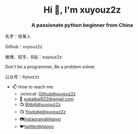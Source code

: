 <h1 align="center">Hi 👋, I'm xuyouz2z</h1>
<h3 align="center">A passionate python beginner from China</h3>


名字：徐某人

Github：xuyouz2z

微博、知乎、B站：xuyouz2z

Don't be a programmer, Be a problem solver.

公众号：ityouzzz

- 📫 How to reach me:
    - :octocat: [Github@xuyouz2z](https://github.com/xuyouz2z)
    - :email: [xubaibai922@gmail.com](mailto:xubaibai922@gmail.com)
    - :tv: [Bilibili@xuyouz2z](https://space.bilibili.com/20361156)
    - :tv: [Youtube@xuyouz2z](https://www.youtube.com/channel/UC7S84dID2iBJJ89aQrQBGww)
    - :camera:[Instagram@itgoyo](https://www.instagram.com/xuyouz2z/)
    - :bird:[twitter@itgoyo](https://twitter.com/xuyouz1/)

